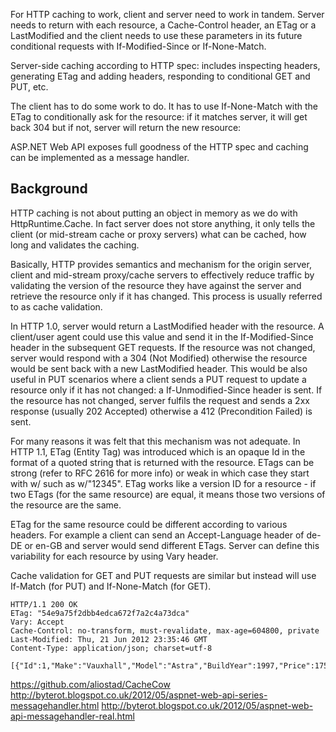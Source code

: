 For HTTP caching to work, client and server need to work in tandem. Server needs to return with each resource, a Cache-Control header, an ETag or a LastModified and the client needs to use these parameters in its future conditional requests with If-Modified-Since or If-None-Match. 

Server-side caching according to HTTP spec: includes inspecting headers, generating ETag and adding headers, responding to conditional GET and PUT, etc.

The client has to do some work to do. It has to use If-None-Match with the ETag to conditionally ask for the resource: if it matches server, it will get back 304 but if not, server will return the new resource:

ASP.NET Web API exposes full goodness of the HTTP spec and caching can be implemented as a message handler.

## Background

HTTP caching is not about putting an object in memory as we do with HttpRuntime.Cache. In fact server does not store anything, it only tells the client (or mid-stream cache or proxy servers) what can be cached, how long and validates the caching.

Basically, HTTP provides semantics and mechanism for the origin server, client and mid-stream proxy/cache servers to effectively reduce traffic by validating the version of the resource they have against the server and retrieve the resource only if it has changed. This process is usually referred to as cache validation.

In HTTP 1.0, server would return a LastModified header with the resource. A client/user agent could use this value and send it in the If-Modified-Since header in the subsequent GET requests. If the resource was not changed, server would respond with a 304 (Not Modified) otherwise the resource would be sent back with a new LastModified header. This would be also useful in PUT scenarios where a client sends a PUT request to update a resource only if it has not changed: a If-Unmodified-Since header is sent. If the resource has not changed, server fulfils the request and sends a 2xx response (usually 202 Accepted) otherwise a 412 (Precondition Failed) is sent.

For many reasons it was felt that this mechanism was not adequate. In HTTP 1.1, ETag (Entity Tag) was introduced which is an opaque Id in the format of a quoted string that is returned with the resource. ETags can be strong (refer to RFC 2616 for more info) or weak in which case they start with w/ such as w/"12345". ETag works like a version ID for a resource - if two ETags (for the same resource) are equal, it means those two versions of the resource are the same.

ETag for the same resource could be different according to various headers. For example a client can send an Accept-Language header of de-DE or en-GB and server would send different ETags. Server can define this variability for each resource by using Vary header.

Cache validation for GET and PUT requests are similar but instead will use If-Match (for PUT) and If-None-Match (for GET).

```
HTTP/1.1 200 OK
ETag: "54e9a75f2dbb4edca672f7a2c4a73dca"
Vary: Accept
Cache-Control: no-transform, must-revalidate, max-age=604800, private
Last-Modified: Thu, 21 Jun 2012 23:35:46 GMT
Content-Type: application/json; charset=utf-8

[{"Id":1,"Make":"Vauxhall","Model":"Astra","BuildYear":1997,"Price":175.0....
```

https://github.com/aliostad/CacheCow
http://byterot.blogspot.co.uk/2012/05/aspnet-web-api-series-messagehandler.html
http://byterot.blogspot.co.uk/2012/05/aspnet-web-api-messagehandler-real.html
